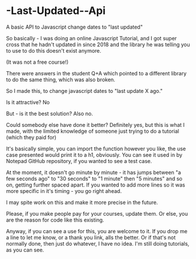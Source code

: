 # -Last-Updated--Api
A basic API to Javascript change dates to "last updated"

So basically - I was doing an online Javascript Tutorial, and I got super cross that he hadn't updated in since 2018 and the library he was telling you to use to do this doesn't exist anymore.
<p>
(It was not a free course!)
  </p>
  <p>
There were answers in the student Q+A which pointed to a different library to do the same thing, which was also broken.

<p>
So I made this, to change javascript dates to "last update X ago."
</p>
<p>Is it attractive? No</p>
 <p>But - is it the best solution? Also no.</p>
<p> Could somebody else have done it better?  Definitely yes, but this is what I made, with the limited knowledge of someone just trying to do a tutorial (which they paid for)</p>
<p>
It's basically simple, you can import the function however you like, the use case presented would print it to a h1, obviously.  You can see it used in by Notepad GitHub repository, if you wanted to see a test case. </p>

<p>
At the moment, it doesn't go minute by minute - it has jumps between "a few seconds ago" to "30 seconds" to "1 minute" then "5 minutes" and so on, getting further spaced apart.  If you wanted to add more lines so it was more specific in it's timing - you go right ahead.</p>
<p>
I may spite work on this and make it more precise in the future.</p>

<p>
Please, if you make people pay for your courses, update them.  Or else, you are the reason for code like this existing.</p>
<p>
Anyway, if you can see a use for this, you are welcome to it.  If you drop me a line to let me know, or a thank you link, alls the better.  Or if that's not normally done, then just do whatever, I have no idea. I'm still doing tutorials, as you can see.</p>
